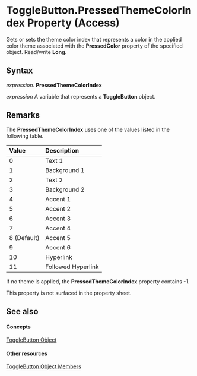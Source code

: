 
# ToggleButton.PressedThemeColorIndex Property (Access)

Gets or sets the theme color index that represents a color in the applied color theme associated with the  **PressedColor** property of the specified object. Read/write **Long**.


## Syntax

 _expression_. **PressedThemeColorIndex**

 _expression_ A variable that represents a **ToggleButton** object.


## Remarks

The  **PressedThemeColorIndex** uses one of the values listed in the following table.



|**Value**|**Description**|
|:-----|:-----|
|0|Text 1|
|1 |Background 1|
|2|Text 2|
|3|Background 2|
|4|Accent 1|
|5|Accent 2|
|6|Accent 3|
|7|Accent 4|
|8 (Default)|Accent 5|
|9|Accent 6|
|10|Hyperlink|
|11|Followed Hyperlink|
If no theme is applied, the  **PressedThemeColorIndex** property contains -1.

This property is not surfaced in the property sheet.


## See also


#### Concepts


[ToggleButton Object](1c20d809-d7db-e096-4328-ebb4d79e770e.md)
#### Other resources


[ToggleButton Object Members](487101e7-c090-eb79-3671-5c9ce86cb6b0.md)
